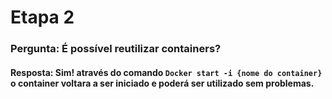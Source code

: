 # Etapa 2
### Pergunta: É possível reutilizar containers?
#### Resposta: Sim! através do comando `Docker start -i {nome do container}` o container voltara a ser iniciado e poderá ser utilizado sem problemas.
![]()
